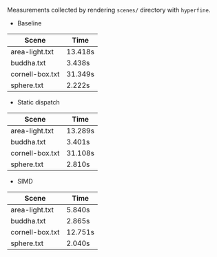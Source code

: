 Measurements collected by rendering `scenes/` directory with `hyperfine`.

- Baseline

| Scene               | Time     |
|---------------------|----------|
| area-light.txt      |  13.418s |
| buddha.txt          |   3.438s |
| cornell-box.txt     |  31.349s |
| sphere.txt          |   2.222s |

- Static dispatch

| Scene               | Time     |
|---------------------|----------|
| area-light.txt      |  13.289s |
| buddha.txt          |   3.401s |
| cornell-box.txt     |  31.108s |
| sphere.txt          |   2.810s |

- SIMD

| Scene               | Time     |
|---------------------|----------|
| area-light.txt      |   5.840s |
| buddha.txt          |   2.865s |
| cornell-box.txt     |  12.751s |
| sphere.txt          |   2.040s |
